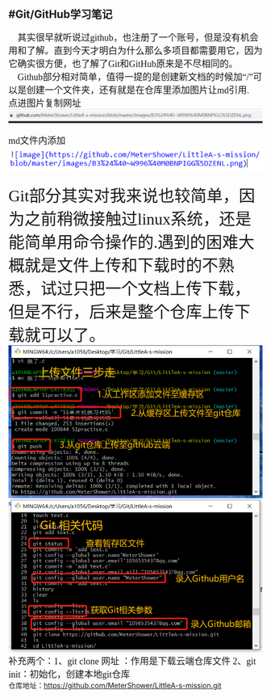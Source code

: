 #**Git/GitHub学习笔记**
---
<font size=4 face="黑体" >&emsp;其实很早就听说过github，也注册了一个账号，但是没有机会用和了解。直到今天才明白为什么那么多项目都需要用它，因为它确实很方便，也了解了Git和GitHub原来是不尽相同的。  
&emsp;Github部分相对简单，值得一提的是创建新文档的时候加“/”可以是创建一个文件夹，还有就是在仓库里添加图片让md引用.
</font>
</br>
<font size=4 face="黑体" >点进图片复制网址</font>   
![image](https://github.com/MeterShower/LittleA-s-mission/blob/master/images/1583764963(1).png)  
</br>
<font size=4 face="黑体" >md文件内添加</font>  
![image](https://github.com/MeterShower/LittleA-s-mission/blob/master/images/1583764985(1).png)  
</br>
<font size=6 face="黑体" >Git部分其实对我来说也较简单，因为之前稍微接触过linux系统，还是能简单用命令操作的.遇到的困难大概就是文件上传和下载时的不熟悉，试过只把一个文档上传下载，但是不行，后来是整个仓库上传下载就可以了。</font>  
![image](https://github.com/MeterShower/LittleA-s-mission/blob/master/images/1583764882(1).png)
![image](https://github.com/MeterShower/LittleA-s-mission/blob/master/images/1583765854.png)  
<font size=4 face="黑体" >补充两个：1、git clone 网址 ：作用是下载云端仓库文件 2、git init：初始化，创建本地git仓库</font>
</br>
仓库地址：https://github.com/MeterShower/LittleA-s-mission.git

